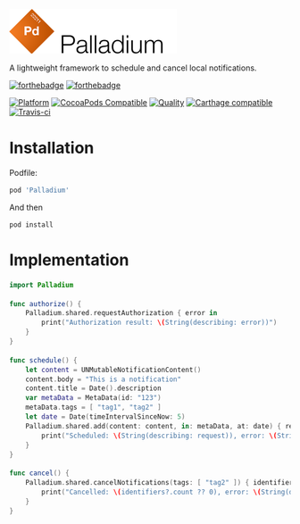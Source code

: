 ![Palladium](Assets/logo.png)

A lightweight framework to schedule and cancel local notifications.

[![forthebadge](http://forthebadge.com/images/badges/made-with-swift.svg)](http://forthebadge.com) [![forthebadge](http://forthebadge.com/images/badges/built-with-swag.svg)](http://forthebadge.com)

[![Platform](https://img.shields.io/cocoapods/p/Palladium.svg?style=flat)](http://cocoadocs.org/docsets/Palladium)
[![CocoaPods Compatible](https://img.shields.io/cocoapods/v/Palladium.svh)](http://cocoadocs.org/docsets/Palladium)
[![Quality](https://apps.e-sites.nl/cocoapodsquality/Palladium/badge.svg?004)](https://cocoapods.org/pods/Palladium/quality)
[![Carthage compatible](https://img.shields.io/badge/Carthage-compatible-4BC51D.svg?style=flat)](https://github.com/Carthage/Carthage)
[![Travis-ci](https://travis-ci.org/e-sites/Palladium.svg?branch=master&001)](https://travis-ci.org/e-sites/Palladium)


# Installation

Podfile:

```ruby
pod 'Palladium'
```

And then

```
pod install
```

# Implementation

```swift
import Palladium

func authorize() {
    Palladium.shared.requestAuthorization { error in
        print("Authorization result: \(String(describing: error))")
    }
}

func schedule() {
    let content = UNMutableNotificationContent()
    content.body = "This is a notification"
    content.title = Date().description
    var metaData = MetaData(id: "123")
    metaData.tags = [ "tag1", "tag2" ]
    let date = Date(timeIntervalSinceNow: 5)
    Palladium.shared.add(content: content, in: metaData, at: date) { request, error in
        print("Scheduled: \(String(describing: request)), error: \(String(describing: error))")
    }
}

func cancel() {
    Palladium.shared.cancelNotifications(tags: [ "tag2" ]) { identifiers, error in
        print("Cancelled: \(identifiers?.count ?? 0), error: \(String(describing: error))")
    }
}
```